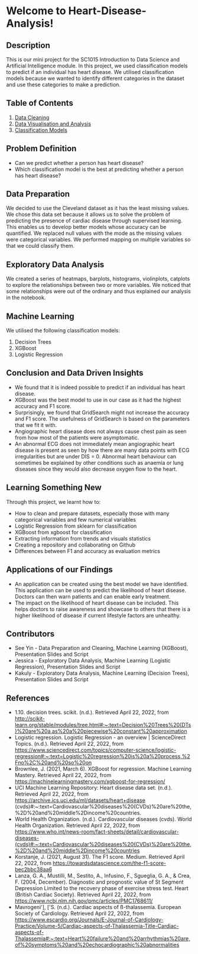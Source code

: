 # Welcome to Heart-Disease-Analysis!

## Description
This is our mini project for the SC1015 Introduction to Data Science and Artificial Intelligence module. In this project, we used classification models to predict if an individual has heart disease. We utilised classification models because we wanted to identify different categories in the dataset and use these categories to make a prediction.

## Table of Contents
1. [Data Cleaning](https://github.com/See-Yin-Chan/Heart-Disease-Analysis/blob/6adb701a70ae569cb35d5c7125d16ce687da4565/Data%20Cleaning.ipynb)
2. [Data Visualisation and Analysis](https://github.com/See-Yin-Chan/Heart-Disease-Analysis/blob/af1123c441db1c52887d85f2ba6d35b4af52a6fc/Data%20Visualisaiton%20and%20Analysis%20.ipynb)
3. [Classification Models](https://github.com/See-Yin-Chan/Heart-Disease-Analysis/blob/6adb701a70ae569cb35d5c7125d16ce687da4565/Classification%20Models.ipynb)

## Problem Definition
* Can we predict whether a person has heart disease?
* Which classification model is the best at predicting whether a person has heart disease?

## Data Preparation
We decided to use the Cleveland dataset as it has the least missing values. We chose this data set because it allows us to solve the problem of predicting the presence of cardiac disease through supervised learning. This enables us to develop better models whose accuracy can be quantified. We replaced null values with the mode as the missing values were categorical variables. We performed mapping on multiple variables so that we could classify them.

## Exploratory Data Analysis
We created a series of heatmaps, barplots, histograms, violinplots, catplots to explore the relationships between two or more variables. We noticed that some relationships were out of the ordinary and thus explained our analysis in the notebook.

## Machine Learning
We utilised the following classification models:
1. Decision Trees
2. XGBoost
3. Logistic Regression

## Conclusion and Data Driven Insights
* We found that it is indeed possible to predict if an individual has heart disease.
* XGBoost was the best model to use in our case as it had the highest accuracy and F1 score.
* Surprisingly, we found that GridSearch might not increase the accuracy and F1 score. The usefulness of GridSearch is based on the parameters that we fit it with.
* Angiographic heart disease does not always cause chest pain as seen from how most of the patients were asymptomatic.
* An abnormal ECG does not immediately mean angiographic heart disease is present as seen by how there are many data points with ECG irregularities but are under DIS = 0. Abnormal heart behaviour can sometimes be explained by other conditions such as anaemia or lung diseases since they would also decrease oxygen flow to the heart. 

## Learning Something New
Through this project, we learnt how to:
* How to clean and prepare datasets, especially those with many categorical variables and few numerical variables
* Logistic Regression from sklearn for classification
* XGBoost from xgboost for classification
* Extracting information from trends and visuals statistics
* Creating a repository and collaborating on Github
* Differences between F1 and accuracy as evaluation metrics

## Applications of our Findings
* An application can be created using the best model we have identified. This application can be used to predict the likelihood of heart disease. Doctors can then warn patients and can enable early treatment.
* The impact on the likelihood of heart disease can be included. This helps doctors to raise awareness and showcase to others that there is a higher likelihood of disease if current lifestyle factors are unhealthy.

## Contributors
* See Yin - Data Preparation and Cleaning, Machine Learning (XGBoost), Presentation Slides and Script
* Jessica - Exploratory Data Analysis, Machine Learning (Logistic Regression), Presentation Slides and Script
* Kakuly - Exploratory Data Analysis, Machine Learning (Decision Trees), Presentation Slides and Script

## References
* 1.10. decision trees. scikit. (n.d.). Retrieved April 22, 2022, from http://scikit-learn.org/stable/modules/tree.html#:~:text=Decision%20Trees%20(DTs)%20are%20a,as%20a%20piecewise%20constant%20approximation 
* Logistic regression. Logistic Regression - an overview | ScienceDirect Topics. (n.d.). Retrieved April 22, 2022, from https://www.sciencedirect.com/topics/computer-science/logistic-regression#:~:text=Logistic%20regression%20is%20a%20process,%2Fno%2C%20and%20so%20on 
* Brownlee, J. (2021, March 6). XGBoost for regression. Machine Learning Mastery. Retrieved April 22, 2022, from https://machinelearningmastery.com/xgboost-for-regression/ 
* UCI Machine Learning Repository: Heart disease data set. (n.d.). Retrieved April 22, 2022, from https://archive.ics.uci.edu/ml/datasets/heart+disease (cvds)#:~:text=Cardiovascular%20diseases%20(CVDs)%20are%20the,%2D%20and%20middle%2Dincome%20countries. 
* World Health Organization. (n.d.). Cardiovascular diseases (cvds). World Health Organization. Retrieved April 22, 2022, from https://www.who.int/news-room/fact-sheets/detail/cardiovascular-diseases-(cvds)#:~:text=Cardiovascular%20diseases%20(CVDs)%20are%20the,%2D%20and%20middle%2Dincome%20countries 
* Korstanje, J. (2021, August 31). The F1 score. Medium. Retrieved April 22, 2022, from https://towardsdatascience.com/the-f1-score-bec2bbc38aa6 
* Lanza, G. A., Mustilli, M., Sestito, A., Infusino, F., Sgueglia, G. A., & Crea, F. (2004, December). Diagnostic and prognostic value of St Segment Depression Limited to the recovery phase of exercise stress test. Heart (British Cardiac Society). Retrieved April 22, 2022, from https://www.ncbi.nlm.nih.gov/pmc/articles/PMC1768611/
* Mavrogeni'], ['S. (n.d.). Cardiac aspects of ß-thalassemia. European Society of Cardiology. Retrieved April 22, 2022, from https://www.escardio.org/Journals/E-Journal-of-Cardiology-Practice/Volume-5/Cardiac-aspects-of-Thalassemia-Title-Cardiac-aspects-of-Thalassemia#:~:text=Heart%20failure%20and%20arrhythmias%20are,of%20symptoms%20and%20echocardiographic%20abnormalities


